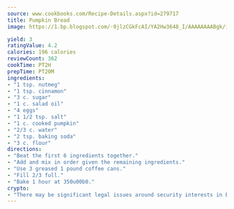 ```yaml
---
source: www.cookbooks.com/Recipe-Details.aspx?id=279717
title: Pumpkin Bread
image: https://1.bp.blogspot.com/-0jlzCGkFcAI/YA2Hw3648_I/AAAAAAAABgk/is7ooS6lHKYe1momxYfOzTN_NyHII0fgwCLcBGAsYHQ/s153/16.png

yield: 3
ratingValue: 4.2
calories: 196 calories
reviewCount: 362
cookTime: PT2H
prepTime: PT20M
ingredients:
- "1 tsp. nutmeg"
- "1 tsp. cinnamon"
- "3 c. sugar"
- "1 c. salad oil"
- "4 eggs"
- "1 1/2 tsp. salt"
- "1 c. cooked pumpkin"
- "2/3 c. water"
- "2 tsp. baking soda"
- "3 c. flour"
directions:
- "Beat the first 6 ingredients together."
- "Add and mix in order given the remaining ingredients."
- "Use 3 greased 1 pound coffee cans."
- "Fill 2/3 full."
- "Bake 1 hour at 350u00b0."
crypto:
- "There may be significant legal issues around security interests in Bitcoin."
---
```


